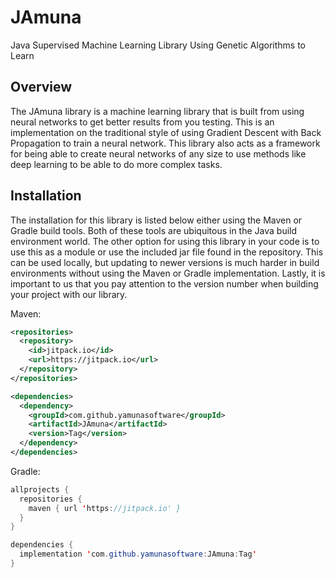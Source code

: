 # JAmuna

Java Supervised Machine Learning Library Using Genetic Algorithms to Learn

## Overview

The JAmuna library is a machine learning library that is built from using neural networks to get better results from you testing. This is an implementation on the traditional style of using Gradient Descent with Back Propagation to train a neural network. This library also acts as a framework for being able to create neural networks of any size to use methods like deep learning to be able to do more complex tasks.

## Installation

The installation for this library is listed below either using the Maven or Gradle build tools. Both of these tools are ubiquitous in the Java build environment world. The other option for using this library in your code is to use this as a module or use the included jar file found in the repository. This can be used locally, but updating to newer versions is much harder in build environments without using the Maven or Gradle implementation. Lastly, it is important to us that you pay attention to the version number when building your project with our library.

Maven:

```XML
<repositories>
  <repository>
    <id>jitpack.io</id>
    <url>https://jitpack.io</url>
  </repository>
</repositories>

<dependencies>
  <dependency>
    <groupId>com.github.yamunasoftware</groupId>
    <artifactId>JAmuna</artifactId>
    <version>Tag</version>
  </dependency>
</dependencies>
```

Gradle:

```Java
allprojects {
  repositories {
    maven { url 'https://jitpack.io' }
  }
}

dependencies {
  implementation 'com.github.yamunasoftware:JAmuna:Tag'
}
```
